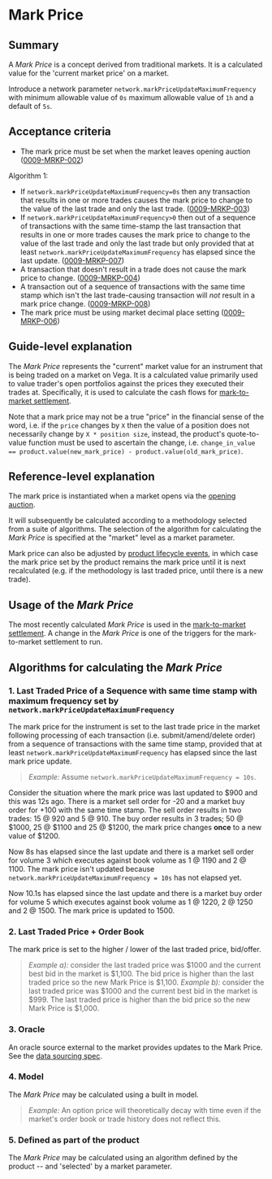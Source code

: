 # Mark Price

## Summary

A *Mark Price* is a concept derived from traditional markets.  It is a calculated value for the 'current market price' on a market.

Introduce a network parameter `network.markPriceUpdateMaximumFrequency` with minimum allowable value of `0s` maximum allowable value of `1h` and a default of `5s`.

## Acceptance criteria

- The mark price must be set when the market leaves opening auction  (<a name="0009-MRKP-002" href="#0009-MRKP-002">0009-MRKP-002</a>)

Algorithm 1:

- If `network.markPriceUpdateMaximumFrequency=0s` then any transaction that results in one or more trades causes the mark price to change to the value of the last trade and only the last trade. (<a name="0009-MRKP-003" href="#0009-MRKP-003">0009-MRKP-003</a>)
- If `network.markPriceUpdateMaximumFrequency>0` then out of a sequence of transactions with the same time-stamp the last transaction that results in one or more trades causes the mark price to change to the value of the last trade and only the last trade but only provided that at least `network.markPriceUpdateMaximumFrequency` has elapsed since the last update. (<a name="0009-MRKP-007" href="#0009-MRKP-007">0009-MRKP-007</a>)
- A transaction that doesn't result in a trade does not cause the mark price to change. (<a name="0009-MRKP-004" href="#0009-MRKP-004">0009-MRKP-004</a>)
- A transaction out of a sequence of transactions with the same time stamp which isn't the last trade-causing transaction will *not* result in a mark price change. (<a name="0009-MRKP-008" href="#0009-MRKP-008">0009-MRKP-008</a>)
- The mark price must be using market decimal place setting (<a name="0009-MRKP-006" href="#0009-MRKP-006">0009-MRKP-006</a>)

## Guide-level explanation

The *Mark Price* represents the "current" market value for an instrument that is being traded on a market on Vega. It is a calculated value primarily used to value trader's open portfolios against the prices they executed their trades at. Specifically, it is used to calculate the cash flows for [mark-to-market settlement](./0003-MTMK-mark_to_market_settlement.md).

Note that a mark price may not be a true "price" in the financial sense of the word, i.e. if the `price` changes by `X` then the value of a position does not necessarily change by `X * position size`, instead, the product's quote-to-value function must be used to ascertain the change, i.e. `change_in_value == product.value(new_mark_price) - product.value(old_mark_price)`.

## Reference-level explanation

The mark price is instantiated when a market opens via the [opening auction](./0026-AUCT-auctions.md).

It will subsequently be calculated according to a methodology selected from a suite of algorithms. The selection of the algorithm for calculating the *Mark Price* is specified at the "market" level as a market parameter.

Mark price can also be adjusted by [product lifecycle events](./0051-PROD-product.md), in which case the mark price set by the product remains the mark price until it is next recalculated (e.g. if the methodology is last traded price, until there is a new trade).

## Usage of the *Mark Price*

The most recently calculated *Mark Price* is used in the [mark-to-market settlement](./0003-MTMK-mark_to_market_settlement.md).  A change in the *Mark Price* is one of the triggers for the mark-to-market settlement to run.

## Algorithms for calculating the *Mark Price*

### 1. Last Traded Price of a Sequence with same time stamp with maximum frequency set by `network.markPriceUpdateMaximumFrequency`

 The mark price for the instrument is set to the last trade price in the market following processing of each transaction (i.e. submit/amend/delete order) from a sequence of transactions with the same time stamp, provided that at least `network.markPriceUpdateMaximumFrequency` has elapsed since the last mark price update.

 >*Example:* Assume `network.markPriceUpdateMaximumFrequency = 10s`.

 Consider the situation where the mark price was last updated to $900 and this was 12s ago. There is a market sell order for -20 and a market buy order for +100 with the same time stamp. The sell order results in two trades: 15 @ 920 and 5 @ 910. The buy order results in 3 trades; 50 @ $1000, 25 @ $1100 and 25 @ $1200, the mark price changes **once** to a new value of $1200.

 Now 8s has elapsed since the last update and there is a market sell order for volume 3 which executes against book volume as 1 @ 1190 and 2 @ 1100.
 The mark price isn't updated because `network.markPriceUpdateMaximumFrequency = 10s` has not elapsed yet.

 Now 10.1s has elapsed since the last update and there is a market buy order for volume 5 which executes against book volume as 1 @ 1220, 2 @ 1250 and 2 @ 1500. The mark price is updated to 1500.

### 2. Last Traded Price + Order Book

The mark price is set to the higher / lower of the last traded price, bid/offer.

>*Example a):* consider the last traded price was $1000 and the current best bid in the market is $1,100. The bid price is higher than the last traded price so the new Mark Price is $1,100.
>*Example b):* consider the last traded price was $1000 and the current best bid in the market is $999. The last traded price is higher than the bid price so the new Mark Price is $1,000.

 ### 3. Oracle

 An oracle source external to the market provides updates to the Mark Price. See the [data sourcing spec](./0045-DSRC-data_sourcing.md).

### 4. Model

 The *Mark Price* may be calculated using a built in model.

 >*Example:* An option price will theoretically decay with time even if the market's order book or trade history does not reflect this.

### 5. Defined as part of the product

  The *Mark Price* may be calculated using an algorithm defined by the product -- and 'selected' by a market parameter.
